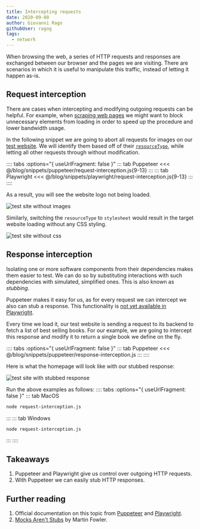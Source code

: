 ```yaml
---
title: Intercepting requests
date: 2020-09-08
author: Giovanni Rago
githubUser: ragog
tags: 
  - network
---
```


When browsing the web, a series of HTTP requests and responses are exchanged between our browser and the pages we are visiting. There are scenarios in which it is useful to manipulate this traffic, instead of letting it happen as-is.

## Request interception

There are cases when intercepting and modifying outgoing requests can be helpful. For example, when [scraping web pages](basics-scraping.md) we might want to block unnecessary elements from loading in order to speed up the procedure and lower bandwidth usage.

In the following snippet we are going to abort all requests for images on our [test website](https://danube-webshop.herokuapp.com). We will identify them based off of their [`resourceType`](https://pptr.dev/#?product=Puppeteer&version=v5.2.1&show=api-httprequestresourcetype), while letting all other requests through without modification.

:::: tabs :options="{ useUrlFragment: false }"
::: tab Puppeteer 
<<< @/blog/snippets/puppeteer/request-interception.js{9-13}
:::
::: tab Playwright
<<< @/blog/snippets/playwright/request-interception.js{9-13}
:::
::::

 As a result, you will see the website logo not being loaded.

 ![test site without images](/request-interception-image.png)

 Similarly, switching the `resourceType` to `stylesheet` would result in the target website loading without any CSS styling.

 ![test site without css](/request-interception-css.png)

## Response interception

Isolating one or more software components from their dependencies makes them easier to test. We can do so by substituting interactions with such dependencies with simulated, simplified ones. This is also known as _stubbing_. 

Puppeteer makes it easy for us, as for every request we can intercept we also can stub a response. This functionality is [not yet available in Playwright](https://github.com/microsoft/playwright/issues/1774).

Every time we load it, our test website is sending a request to its backend to fetch a list of best selling books. For our example, we are going to intercept this response and modify it to return a single book we define on the fly.

:::: tabs :options="{ useUrlFragment: false }"
::: tab Puppeteer 
<<< @/blog/snippets/puppeteer/response-interception.js
:::
::::

Here is what the homepage will look like with our stubbed response:

![test site with stubbed response](/response-interception.png)

Run the above examples as follows:
:::: tabs :options="{ useUrlFragment: false }"
::: tab MacOS
```sh
node request-interception.js
```
:::
::: tab Windows
```sh
node request-interception.js
```
:::
::::

## Takeaways

1. Puppeteer and Playwright give us control over outgoing HTTP requests.
2. With Puppeteer we can easily stub HTTP responses. 

## Further reading

1. Official documentation on this topic from [Puppeteer](https://pptr.dev/#?product=Puppeteer&version=v5.2.1&show=api-class-httprequest) and [Playwright](https://playwright.dev/#version=v1.3.0&path=docs%2Fnetwork.md&q=handle-requests).
2. [Mocks Aren't Stubs](https://martinfowler.com/articles/mocksArentStubs.html) by Martin Fowler.
